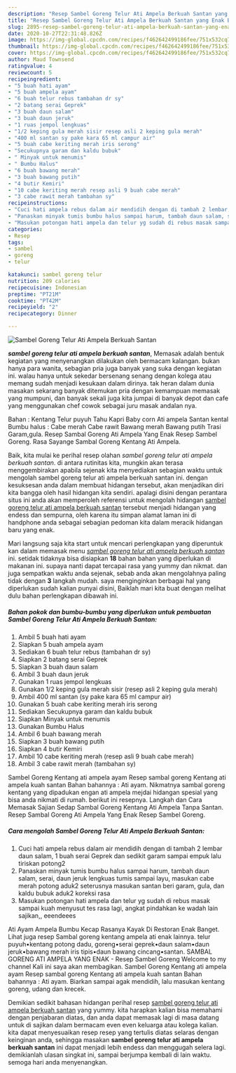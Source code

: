 ```yaml
---
description: "Resep Sambel Goreng Telur Ati Ampela Berkuah Santan yang Enak Banget"
title: "Resep Sambel Goreng Telur Ati Ampela Berkuah Santan yang Enak Banget"
slug: 2895-resep-sambel-goreng-telur-ati-ampela-berkuah-santan-yang-enak-banget
date: 2020-10-27T22:31:48.826Z
image: https://img-global.cpcdn.com/recipes/f462642499186fee/751x532cq70/sambel-goreng-telur-ati-ampela-berkuah-santan-foto-resep-utama.jpg
thumbnail: https://img-global.cpcdn.com/recipes/f462642499186fee/751x532cq70/sambel-goreng-telur-ati-ampela-berkuah-santan-foto-resep-utama.jpg
cover: https://img-global.cpcdn.com/recipes/f462642499186fee/751x532cq70/sambel-goreng-telur-ati-ampela-berkuah-santan-foto-resep-utama.jpg
author: Maud Townsend
ratingvalue: 4
reviewcount: 5
recipeingredient:
- "5 buah hati ayam"
- "5 buah ampela ayam"
- "6 buah telur rebus tambahan dr sy"
- "2 batang serai Geprek"
- "3 buah daun salam"
- "3 buah daun jeruk"
- "1 ruas jempol lengkuas"
- "1/2 keping gula merah sisir resep asli 2 keping gula merah"
- "400 ml santan sy pake kara 65 ml campur air"
- "5 buah cabe keriting merah iris serong"
- "Secukupnya garam dan kaldu bubuk"
- " Minyak untuk menumis"
- " Bumbu Halus"
- "6 buah bawang merah"
- "3 buah bawang putih"
- "4 butir Kemiri"
- "10 cabe keriting merah resep asli 9 buah cabe merah"
- "3 cabe rawit merah tambahan sy"
recipeinstructions:
- "Cuci hati ampela rebus dalam air mendidih dengan di tambah 2 lembar daun salam, 1 buah serai Geprek dan sedikit garam sampai empuk lalu tiriskan potong2"
- "Panaskan minyak tumis bumbu halus sampai harum, tambah daun salam, serai, daun jeruk lengkuas tumis sampai layu, masukan cabe merah potong aduk2 seterusnya masukan santan beri garam, gula, dan kaldu bubuk aduk2 koreksi rasa"
- "Masukan potongan hati ampela dan telur yg sudah di rebus masak sampai kuah menyusut tes rasa lagi, angkat pindahkan ke wadah lain sajikan,, eeendeees"
categories:
- Resep
tags:
- sambel
- goreng
- telur

katakunci: sambel goreng telur 
nutrition: 209 calories
recipecuisine: Indonesian
preptime: "PT21M"
cooktime: "PT42M"
recipeyield: "2"
recipecategory: Dinner

---
```



![Sambel Goreng Telur Ati Ampela Berkuah Santan](https://img-global.cpcdn.com/recipes/f462642499186fee/751x532cq70/sambel-goreng-telur-ati-ampela-berkuah-santan-foto-resep-utama.jpg)

<b><i>sambel goreng telur ati ampela berkuah santan</i></b>, Memasak adalah bentuk kegiatan yang menyenangkan dilakukan oleh bermacam kalangan. bukan hanya para wanita, sebagian pria juga banyak yang suka dengan kegiatan ini. walau hanya untuk sekedar bersenang senang dengan kolega atau memang sudah menjadi kesukaan dalam dirinya. tak heran dalam dunia masakan sekarang banyak ditemukan pria dengan kemampuan memasak yang mumpuni, dan banyak sekali juga kita jumpai di banyak depot dan cafe yang menggunakan chef cowok sebagai juru masak andalan nya.

Bahan : Kentang Telur puyuh Tahu Kapri Baby corn Ati ampela Santan kental Bumbu halus : Cabe merah Cabe rawit Bawang merah Bawang putih Trasi Garam,gula. Resep Sambal Goreng Ati Ampela Yang Enak Resep Sambel Goreng. Rasa Sayange Sambal Goreng Kentang Ati Ampela.

Baik, kita mulai ke perihal resep olahan <i>sambel goreng telur ati ampela berkuah santan</i>. di antara rutinitas kita, mungkin akan terasa menggembirakan apabila sejenak kita menyediakan sebagian waktu untuk mengolah sambel goreng telur ati ampela berkuah santan ini. dengan kesuksesan anda dalam membuat hidangan tersebut, akan menjadikan diri kita bangga oleh hasil hidangan kita sendiri. apalagi disini dengan perantara situs ini anda akan memperoleh referensi untuk mengolah hidangan <u>sambel goreng telur ati ampela berkuah santan</u> tersebut menjadi hidangan yang endess dan sempurna, oleh karena itu simpan alamat laman ini di handphone anda sebagai sebagian pedoman kita dalam meracik hidangan baru yang enak.


Mari langsung saja kita start untuk mencari perlengkapan yang diperuntuk kan dalam memasak menu <u><i>sambel goreng telur ati ampela berkuah santan</i></u> ini. setidak tidaknya bisa disiapkan <b>18</b> bahan bahan yang diperlukan di makanan ini. supaya nanti dapat tercapai rasa yang yummy dan nikmat. dan juga sempatkan waktu anda sejenak, sebab anda akan mengolahnya paling tidak dengan <b>3</b> langkah mudah. saya menginginkan berbagai hal yang diperlukan sudah kalian punyai disini, Baiklah mari kita buat dengan melihat dulu bahan perlengkapan dibawah ini.

<!--inarticleads1-->

##### Bahan pokok dan bumbu-bumbu yang diperlukan untuk pembuatan Sambel Goreng Telur Ati Ampela Berkuah Santan:

1. Ambil 5 buah hati ayam
1. Siapkan 5 buah ampela ayam
1. Sediakan 6 buah telur rebus (tambahan dr sy)
1. Siapkan 2 batang serai Geprek
1. Siapkan 3 buah daun salam
1. Ambil 3 buah daun jeruk
1. Gunakan 1 ruas jempol lengkuas
1. Gunakan 1/2 keping gula merah sisir (resep asli 2 keping gula merah)
1. Ambil 400 ml santan (sy pake kara 65 ml campur air)
1. Gunakan 5 buah cabe keriting merah iris serong
1. Sediakan Secukupnya garam dan kaldu bubuk
1. Siapkan  Minyak untuk menumis
1. Gunakan  Bumbu Halus
1. Ambil 6 buah bawang merah
1. Siapkan 3 buah bawang putih
1. Siapkan 4 butir Kemiri
1. Ambil 10 cabe keriting merah (resep asli 9 buah cabe merah)
1. Ambil 3 cabe rawit merah (tambahan sy)


Sambel Goreng Kentang ati ampela ayam Resep sambal goreng Kentang ati ampela kuah santan Bahan bahannya : Ati ayam. Nikmatnya sambal goreng kentang yang dipadukan engan ati ampela mejdai hidangan spesial yang bisa anda nikmati di rumah. berikut ini resepnya. Langkah dan Cara Memasak Sajian Sedap Sambal Goreng Kentang Ati Ampela Tanpa Santan. Resep Sambal Goreng Ati Ampela Yang Enak Resep Sambel Goreng. 

<!--inarticleads2-->

##### Cara mengolah Sambel Goreng Telur Ati Ampela Berkuah Santan:

1. Cuci hati ampela rebus dalam air mendidih dengan di tambah 2 lembar daun salam, 1 buah serai Geprek dan sedikit garam sampai empuk lalu tiriskan potong2
1. Panaskan minyak tumis bumbu halus sampai harum, tambah daun salam, serai, daun jeruk lengkuas tumis sampai layu, masukan cabe merah potong aduk2 seterusnya masukan santan beri garam, gula, dan kaldu bubuk aduk2 koreksi rasa
1. Masukan potongan hati ampela dan telur yg sudah di rebus masak sampai kuah menyusut tes rasa lagi, angkat pindahkan ke wadah lain sajikan,, eeendeees


Ati Ayam Ampela Bumbu Kecap Rasanya Kayak Di Restoran Enak Banget. Lihat juga resep Sambal goreng kentang ampela ati enak lainnya. telur puyuh•kentang potong dadu, goreng•serai geprek•daun salam•daun jeruk•bawang merah iris tipis•daun bawang cincang•santan. SAMBAL GORENG ATI AMPELA YANG ENAK - Resep Sambel Goreng Welcome to my channel Kali ini saya akan membagikan. Sambel Goreng Kentang ati ampela ayam Resep sambal goreng Kentang ati ampela kuah santan Bahan bahannya : Ati ayam. Biarkan sampai agak mendidih, lalu masukan kentang goreng, udang dan krecek. 

Demikian sedikit bahasan hidangan perihal resep <u>sambel goreng telur ati ampela berkuah santan</u> yang yummy. kita harapkan kalian bisa memahami dengan penjabaran diatas, dan anda dapat memasak lagi di masa datang untuk di sajikan dalam bermacam even even keluarga atau kolega kalian. kita dapat menyesuaikan resep resep yang tertulis diatas selaras dengan keinginan anda, sehingga masakan <b>sambel goreng telur ati ampela berkuah santan</b> ini dapat menjadi lebih endess dan menggugah selera lagi. demikianlah ulasan singkat ini, sampai berjumpa kembali di lain waktu. semoga hari anda menyenangkan.
